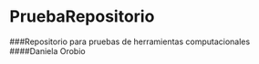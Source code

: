 # PruebaRepositorio

###Repositorio para pruebas de herramientas computacionales
####Daniela Orobio
